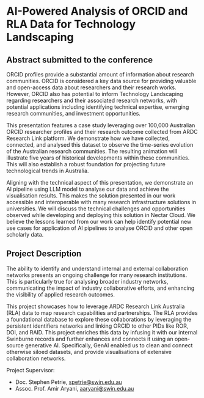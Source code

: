 # AI-Powered Analysis of ORCID and RLA Data for Technology Landscaping 

## Abstract submitted to the conference

ORCID profiles provide a substantial amount of information about research communities. ORCID is considered a key data source for providing valuable and open-access data about researchers and their research works. However, ORCID also has potential to inform Technology Landscaping regarding researchers and their associated research networks, with potential applications including identifying technical expertise, emerging research communities, and investment opportunities. 

This presentation features a case study leveraging over 100,000 Australian ORCID researcher profiles and their research outcome collected from ARDC Research Link platform. We demonstrate how we have collected, connected, and analysed this dataset to observe the time-series evolution of the Australian research communities. The resulting animation will illustrate five years of historical developments within these communities. This will also establish a robust foundation for projecting future technological trends in Australia. 

Aligning with the technical aspect of this presentation, we demonstrate an AI pipeline using LLM model to analyse our data and achieve the visualisation results. This makes the solution presented in our work accessible and interoperable with many research infrastructure solutions in universities. We will discuss the technical challenges and opportunities observed while developing and deploying this solution in Nectar Cloud. We believe the lessons learned from our work can help identify potential new use cases for application of AI pipelines to analyse ORCID and other open scholarly data. 

## Project Description 

The ability to identify and understand internal and external collaboration networks presents an ongoing challenge for many research institutions. This is particularly true for analysing broader industry networks, communicating the impact of industry collaborative efforts, and enhancing the visibility of applied research outcomes. 

This project showcases how to leverage ARDC Research Link Australia (RLA) data to map research capabilities and partnerships. The RLA provides a foundational database to explore these collaborations by leveraging the persistent identifiers networks and linking ORCID to other PIDs like ROR, DOI, and RAID. This project enriches this data by infusing it with our internal Swinburne records and further enhances and connects it using an open-source generative AI. Specifically, GenAI enabled us to clean and connect otherwise siloed datasets, and provide visualisations of extensive collaboration networks. 

Project Supervisor: 

- Doc. Stephen Petrie, spetrie@swin.edu.au
- Assoc. Prof. Amir Aryani, aaryani@swin.edu.au
